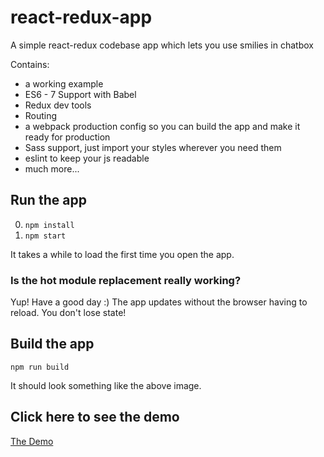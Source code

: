# react-redux-app
A simple react-redux codebase app which lets you use smilies in chatbox

Contains: 

* a working example
* ES6 - 7 Support with Babel
* Redux dev tools
* Routing
* a webpack production config so you can build the app and make it ready for production
* Sass support, just import your styles wherever you need them
* eslint to keep your js readable
* much more...

## Run the app

0. ```npm install```
0. ```npm start```

It takes a while to load the first time you open the app.

### Is the hot module replacement really working?

Yup! Have a good day :)
The app updates without the browser having to reload. You don't lose state!

## Build the app
```npm run build```

It should look something like the above image.

## Click here to see the demo 

<a href="http://ankitatechie.github.io/emoji-chatbox">The Demo</a>
